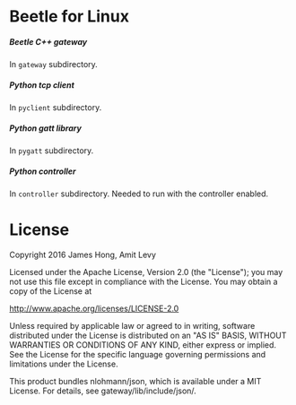 # Beetle for Linux

##### Beetle C++ gateway
In ```gateway``` subdirectory.

##### Python tcp client
In ```pyclient``` subdirectory. 

##### Python gatt library
In ```pygatt``` subdirectory. 

##### Python controller
In ```controller``` subdirectory. Needed to run with the controller enabled.

# License
Copyright 2016 James Hong, Amit Levy

Licensed under the Apache License, Version 2.0 (the "License"); you may not use this file except in compliance with the License. You may obtain a copy of the License at

http://www.apache.org/licenses/LICENSE-2.0

Unless required by applicable law or agreed to in writing, software distributed under the License is distributed on an "AS IS" BASIS, WITHOUT WARRANTIES OR CONDITIONS OF ANY KIND, either express or implied. See the License for the specific language governing permissions and limitations under the License.

This product bundles nlohmann/json, which is available under a
MIT License.  For details, see gateway/lib/include/json/.
